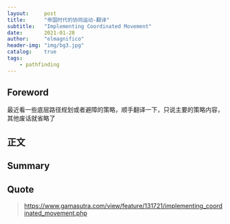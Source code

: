 ```yaml
---
layout:     post
title:      "帝国时代的协同运动-翻译"
subtitle:   "Implementing Coordinated Movement"
date:       2021-01-28
author:     "elmagnifico"
header-img: "img/bg3.jpg"
catalog:    true
tags:
    - pathfinding
---
```


## Foreword

最近看一些底层路径规划或者避障的策略，顺手翻译一下，只说主要的策略内容，其他废话就省略了



## 正文





## Summary



## Quote

> https://www.gamasutra.com/view/feature/131721/implementing_coordinated_movement.php

